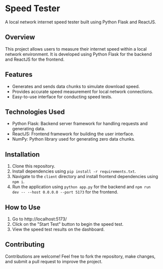 # Speed Tester

A local network internet speed tester built using Python Flask and ReactJS.

## Overview

This project allows users to measure their internet speed within a local network environment. It is developed using Python Flask for the backend and ReactJS for the frontend.

## Features

- Generates and sends data chunks to simulate download speed.
- Provides accurate speed measurement for local network connections.
- Easy-to-use interface for conducting speed tests.

## Technologies Used

- Python Flask: Backend server framework for handling requests and generating data.
- ReactJS: Frontend framework for building the user interface.
- NumPy: Python library used for generating zero data chunks.

## Installation

1. Clone this repository.
2. Install dependencies using `pip install -r requirements.txt`.
3. Navigate to the `client` directory and install frontend dependencies using `npm i`.
4. Run the application using `python app.py` for the backend and `npm run dev -- --host 0.0.0.0 --port 5173` for the frontend.

## How to Use

1. Go to http://localhost:5173/
2. Click on the "Start Test" button to begin the speed test.
3. View the speed test results on the dashboard.

## Contributing

Contributions are welcome! Feel free to fork the repository, make changes, and submit a pull request to improve the project.
